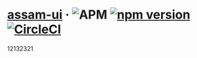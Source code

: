# [assam-ui](https://reactjs.org/) &middot; ![APM](https://img.shields.io/apm/l/vim-mode?label=license) [![npm version](https://badge.fury.io/js/eatui12329.svg)](https://badge.fury.io/js/eatui12329) [![CircleCI](https://circleci.com/gh/23de23/assam-ui/tree/main.svg?style=svg)](https://circleci.com/gh/23de23/assam-ui/tree/main) 
12132321